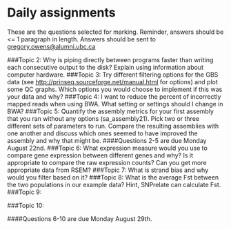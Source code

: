 # Daily assignments
These are the questions selected for marking. Reminder, answers should be <= 1 paragraph in length. 
Answers should be sent to gregory.owens@alumni.ubc.ca

###Topic 2:
Why is piping directly between programs faster than writing each consecutive output to the disk? Explain using information about computer hardware.
###Topic 3:
Try different filtering options for the GBS data (see http://prinseq.sourceforge.net/manual.html for options) and plot some QC graphs. Which options you would choose to implement if this was your data and why?
###Topic 4:
I want to reduce the percent of incorrectly mapped reads when using BWA. What setting or settings should I change in BWA?
###Topic 5:
Quantify the assembly metrics for your first assembly that you ran without any options (sa_assembly21). Pick two or three different sets of parameters to run. Compare the resulting assemblies with one another and discuss which ones seemed to have improved the assembly and why that might be.
####Questions 2-5 are due Monday August 22nd.
###Topic 6:
What expression measure would you use to compare gene expression between different genes and why? Is it appropriate to compare the raw expression counts? Can you get more appropriate data from RSEM?
###Topic 7:
What is strand bias and why would you filter based on it?
###Topic 8:
What is the average Fst between the two populations in our example data? Hint, SNPrelate can calculate Fst.
###Topic 9:

###Topic 10:

####Questions 6-10 are due Monday August 29th.
